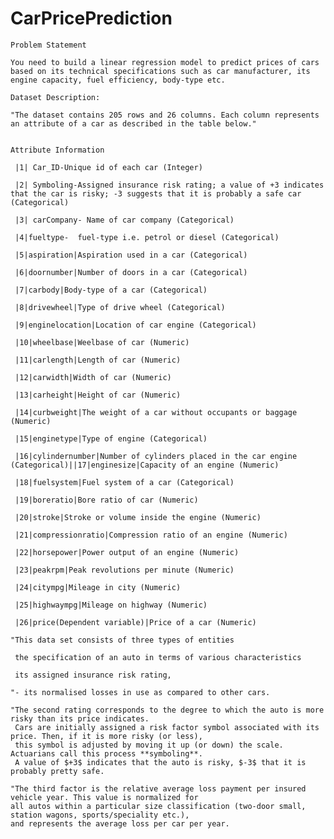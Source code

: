 # CarPricePrediction



    Problem Statement
    
    You need to build a linear regression model to predict prices of cars based on its technical specifications such as car manufacturer, its engine capacity, fuel efficiency, body-type etc.
    
    Dataset Description:
    
    "The dataset contains 205 rows and 26 columns. Each column represents an attribute of a car as described in the table below."


    Attribute Information

     |1| Car_ID-Unique id of each car (Integer)

     |2| Symboling-Assigned insurance risk rating; a value of +3 indicates that the car is risky; -3 suggests that it is probably a safe car (Categorical)
     
     |3| carCompany- Name of car company (Categorical)
     
     |4|fueltype-  fuel-type i.e. petrol or diesel (Categorical)
     
     |5|aspiration|Aspiration used in a car (Categorical)
    
     |6|doornumber|Number of doors in a car (Categorical)
     
     |7|carbody|Body-type of a car (Categorical)
     
     |8|drivewheel|Type of drive wheel (Categorical)
     
     |9|enginelocation|Location of car engine (Categorical)
     
     |10|wheelbase|Weelbase of car (Numeric)
     
     |11|carlength|Length of car (Numeric)
     
     |12|carwidth|Width of car (Numeric)
     
     |13|carheight|Height of car (Numeric)
     
     |14|curbweight|The weight of a car without occupants or baggage (Numeric)
     
     |15|enginetype|Type of engine (Categorical)
     
     |16|cylindernumber|Number of cylinders placed in the car engine (Categorical)||17|enginesize|Capacity of an engine (Numeric)
     
     |18|fuelsystem|Fuel system of a car (Categorical)
     
     |19|boreratio|Bore ratio of car (Numeric)
     
     |20|stroke|Stroke or volume inside the engine (Numeric)
     
     |21|compressionratio|Compression ratio of an engine (Numeric)
     
     |22|horsepower|Power output of an engine (Numeric)
     
     |23|peakrpm|Peak revolutions per minute (Numeric)
     
     |24|citympg|Mileage in city (Numeric)
     
     |25|highwaympg|Mileage on highway (Numeric)
     
     |26|price(Dependent variable)|Price of a car (Numeric)

    "This data set consists of three types of entities
  
     the specification of an auto in terms of various characteristics
    
     its assigned insurance risk rating,
     
    "- its normalised losses in use as compared to other cars.
    
    "The second rating corresponds to the degree to which the auto is more risky than its price indicates. 
     Cars are initially assigned a risk factor symbol associated with its price. Then, if it is more risky (or less), 
     this symbol is adjusted by moving it up (or down) the scale. Actuarians call this process **symboling**. 
     A value of $+3$ indicates that the auto is risky, $-3$ that it is probably pretty safe.
    
    "The third factor is the relative average loss payment per insured vehicle year. This value is normalized for 
    all autos within a particular size classification (two-door small, station wagons, sports/speciality etc.),
    and represents the average loss per car per year.
  
